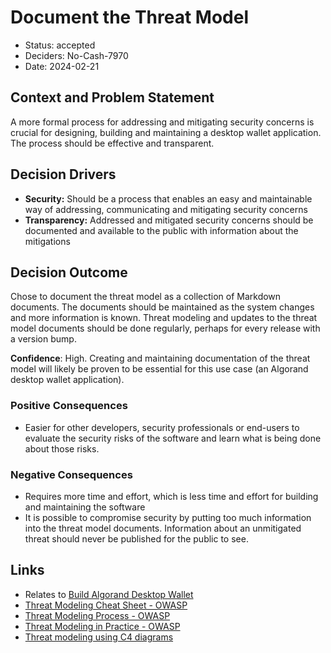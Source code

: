 # Document the Threat Model

- Status: accepted
- Deciders: No-Cash-7970
- Date: 2024-02-21

## Context and Problem Statement

A more formal process for addressing and mitigating security concerns is crucial for designing, building and maintaining a desktop wallet application. The process should be effective and transparent.

## Decision Drivers

- **Security:** Should be a process that enables an easy and maintainable way of addressing, communicating and mitigating security concerns
- **Transparency:** Addressed and mitigated security concerns should be documented and available to the public with information about the mitigations

## Decision Outcome

Chose to document the threat model as a collection of Markdown documents. The documents should be maintained as the system changes and more information is known. Threat modeling and updates to the threat model documents should be done regularly, perhaps for every release with a version bump.

**Confidence**: High. Creating and maintaining documentation of the threat model will likely be proven to be essential for this use case (an Algorand desktop wallet application).

### Positive Consequences

- Easier for other developers, security professionals or end-users to evaluate the security risks of the software and learn what is being done about those risks.

### Negative Consequences

- Requires more time and effort, which is less time and effort for building and maintaining the software
- It is possible to compromise security by putting too much information into the threat model documents. Information about an unmitigated threat should never be published for the public to see.

## Links

- Relates to [Build Algorand Desktop Wallet](20231231-build-algorand-desktop-wallet.md)
- [Threat Modeling Cheat Sheet - OWASP](https://cheatsheetseries.owasp.org/cheatsheets/Threat_Modeling_Cheat_Sheet.html)
- [Threat Modeling Process - OWASP](https://owasp.org/www-community/Threat_Modeling_Process)
- [Threat Modeling in Practice - OWASP](https://owasp.org/www-project-developer-guide/draft/design/threat_modeling/practical_threat_modeling/)
- [Threat modeling using C4 diagrams](https://medium.com/flat-pack-tech/threat-modeling-as-code-f3555f5d9024)

